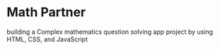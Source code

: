 # Math Partner
building a Complex mathematics question solving  app project by using HTML, CSS, and JavaScript 
